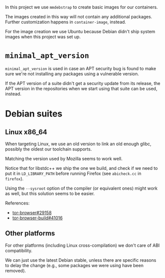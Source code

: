 In this project we use `mmdebstrap` to create basic images for our containers.

The images created in this way will not contain any additional packages.
Further customization happens in `container-image`, instead.

For the image creation we use Ubuntu because Debian didn't ship system images
when this project was set up.

# `minimal_apt_version`

`minimal_apt_version` is used in case an APT security bug is found to make sure
we're not installing any packages using a vulnerable version.

If the APT version of a suite didn't get a security update from its release, the
APT version in the repositories when we start using that suite can be used,
instead.

# Debian suites

## Linux x86_64

When targeting Linux, we use an old version to link an old enough glibc,
possibly the oldest our toolchain supports.

Matching the version used by Mozilla seems to work well.

Notice that for libstdc++ we ship the one we build, and check if we need to put
it in `LD_LIBRARY_PATH` before running Firefox (see `abicheck.cc` in `firefox`).

Using the `--sysroot` option of the compiler (or equivalent ones) might work as
well, but this solution seems to be easier.

References:

- [tor-browser#29158](https://gitlab.torproject.org/tpo/applications/tor-browser/-/issues/29158)
- [tor-browser-build#41016](https://gitlab.torproject.org/tpo/applications/tor-browser-build/-/issues/41016)

## Other platforms

For other platforms (including Linux cross-compilation) we don't care of ABI
compatibility.

We can just use the latest Debian stable, unless there are specific reasons to
delay the change (e.g., some packages we were using have been removed).
